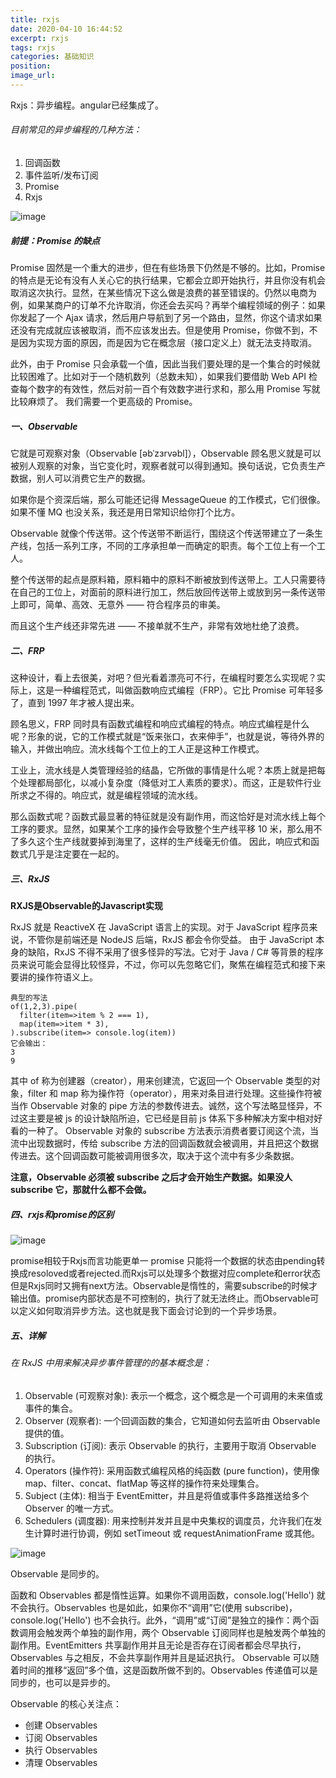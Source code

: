 ```yaml
---
title: rxjs
date: 2020-04-10 16:44:52
excerpt: rxjs
tags: rxjs
categories: 基础知识
position:
image_url:
---
```


Rxjs：异步编程。angular已经集成了。

###### 目前常见的异步编程的几种方法：
1. 回调函数
1. 事件监听/发布订阅
1. Promise
1. Rxjs

![image](/images/rxjs/clipboard3.png)

##### 前提：Promise 的缺点
Promise 固然是一个重大的进步，但在有些场景下仍然是不够的。比如，Promise 的特点是无论有没有人关心它的执行结果，它都会立即开始执行，并且你没有机会取消这次执行。显然，在某些情况下这么做是浪费的甚至错误的。仍然以电商为例，如果某商户的订单不允许取消，你还会去买吗？再举个编程领域的例子：如果你发起了一个 Ajax 请求，然后用户导航到了另一个路由，显然，你这个请求如果还没有完成就应该被取消，而不应该发出去。但是使用 Promise，你做不到，不是因为实现方面的原因，而是因为它在概念层（接口定义上）就无法支持取消。

此外，由于 Promise 只会承载一个值，因此当我们要处理的是一个集合的时候就比较困难了。比如对于一个随机数列（总数未知），如果我们要借助 Web API 检查每个数字的有效性，然后对前一百个有效数字进行求和，那么用 Promise 写就比较麻烦了。
我们需要一个更高级的 Promise。

##### 一、Observable
它就是可观察对象（Observable [əbˈzɜrvəbl]），Observable 顾名思义就是可以被别人观察的对象，当它变化时，观察者就可以得到通知。换句话说，它负责生产数据，别人可以消费它生产的数据。

如果你是个资深后端，那么可能还记得 MessageQueue 的工作模式，它们很像。如果不懂 MQ 也没关系，我还是用日常知识给你打个比方。

Observable 就像个传送带。这个传送带不断运行，围绕这个传送带建立了一条生产线，包括一系列工序，不同的工序承担单一而确定的职责。每个工位上有一个工人。

整个传送带的起点是原料箱，原料箱中的原料不断被放到传送带上。工人只需要待在自己的工位上，对面前的原料进行加工，然后放回传送带上或放到另一条传送带上即可，简单、高效、无意外 —— 符合程序员的审美。

而且这个生产线还非常先进 —— 不接单就不生产，非常有效地杜绝了浪费。
##### 二、FRP
这种设计，看上去很美，对吧？但光看着漂亮可不行，在编程时要怎么实现呢？实际上，这是一种编程范式，叫做函数响应式编程（FRP）。它比 Promise 可年轻多了，直到 1997 年才被人提出来。

顾名思义，FRP 同时具有函数式编程和响应式编程的特点。响应式编程是什么呢？形象的说，它的工作模式就是“饭来张口，衣来伸手”，也就是说，等待外界的输入，并做出响应。流水线每个工位上的工人正是这种工作模式。

工业上，流水线是人类管理经验的结晶，它所做的事情是什么呢？本质上就是把每个处理都局部化，以减小复杂度（降低对工人素质的要求）。而这，正是软件行业所求之不得的。响应式，就是编程领域的流水线。

那么函数式呢？函数式最显著的特征就是没有副作用，而这恰好是对流水线上每个工序的要求。显然，如果某个工序的操作会导致整个生产线平移 10 米，那么用不了多久这个生产线就要掉到海里了，这样的生产线毫无价值。
因此，响应式和函数式几乎是注定要在一起的。
##### 三、RxJS
**RXJS是Observable的Javascript实现**

RxJS 就是 ReactiveX 在 JavaScript 语言上的实现。对于 JavaScript 程序员来说，不管你是前端还是 NodeJS 后端，RxJS 都会令你受益。
由于 JavaScript 本身的缺陷，RxJS 不得不采用了很多怪异的写法。它对于 Java / C# 等背景的程序员来说可能会显得比较怪异，不过，你可以先忽略它们，聚焦在编程范式和接下来要讲的操作符语义上。

```
典型的写法
of(1,2,3).pipe(
  filter(item=>item % 2 === 1),
  map(item=>item * 3),
).subscribe(item=> console.log(item))
它会输出：
3
9
```

其中 of 称为创建器（creator），用来创建流，它返回一个 Observable 类型的对象，filter 和 map 称为操作符（operator），用来对条目进行处理。这些操作符被当作 Observable 对象的 pipe 方法的参数传进去。诚然，这个写法略显怪异，不过这主要是被 js 的设计缺陷所迫，它已经是目前 js 体系下多种解决方案中相对好看的一种了。
Observable 对象的 subscribe 方法表示消费者要订阅这个流，当流中出现数据时，传给 subscribe 方法的回调函数就会被调用，并且把这个数据传进去。这个回调函数可能被调用很多次，取决于这个流中有多少条数据。

**注意，Observable 必须被 subscribe 之后才会开始生产数据。如果没人 subscribe 它，那就什么都不会做。**


##### 四、rxjs和promise的区别
![image](/images/rxjs/clipboard.png)

promise相较于Rxjs而言功能更单一 promise 只能将一个数据的状态由pending转换成resoloved或者rejected.而Rxjs可以处理多个数据对应complete和error状态但是Rxjs同时又拥有next方法。Observable是惰性的，需要subscribe的时候才输出值。promise内部状态是不可控制的，执行了就无法终止。而Observable可以定义如何取消异步方法。这也就是我下面会讨论到的一个异步场景。

##### 五、详解
###### 在 RxJS 中用来解决异步事件管理的的基本概念是：
1. Observable (可观察对象): 表示一个概念，这个概念是一个可调用的未来值或事件的集合。
1. Observer (观察者): 一个回调函数的集合，它知道如何去监听由 Observable 提供的值。
1. Subscription (订阅): 表示 Observable 的执行，主要用于取消 Observable 的执行。
1. Operators (操作符): 采用函数式编程风格的纯函数 (pure function)，使用像 map、filter、concat、flatMap 等这样的操作符来处理集合。
1. Subject (主体): 相当于 EventEmitter，并且是将值或事件多路推送给多个 Observer 的唯一方式。
1. Schedulers (调度器): 用来控制并发并且是中央集权的调度员，允许我们在发生计算时进行协调，例如 setTimeout 或 requestAnimationFrame 或其他。

![image](/images/rxjs/clipboard2.png)

Observable 是同步的。

函数和 Observables 都是惰性运算。如果你不调用函数，console.log('Hello') 就不会执行。Observables 也是如此，如果你不“调用”它(使用 subscribe)，console.log('Hello') 也不会执行。此外，“调用”或“订阅”是独立的操作：两个函数调用会触发两个单独的副作用，两个 Observable 订阅同样也是触发两个单独的副作用。EventEmitters 共享副作用并且无论是否存在订阅者都会尽早执行，Observables 与之相反，不会共享副作用并且是延迟执行。
Observable 可以随着时间的推移“返回”多个值，这是函数所做不到的。Observables 传递值可以是同步的，也可以是异步的。

Observable 的核心关注点：
- 创建 Observables
- 订阅 Observables
- 执行 Observables
- 清理 Observables

